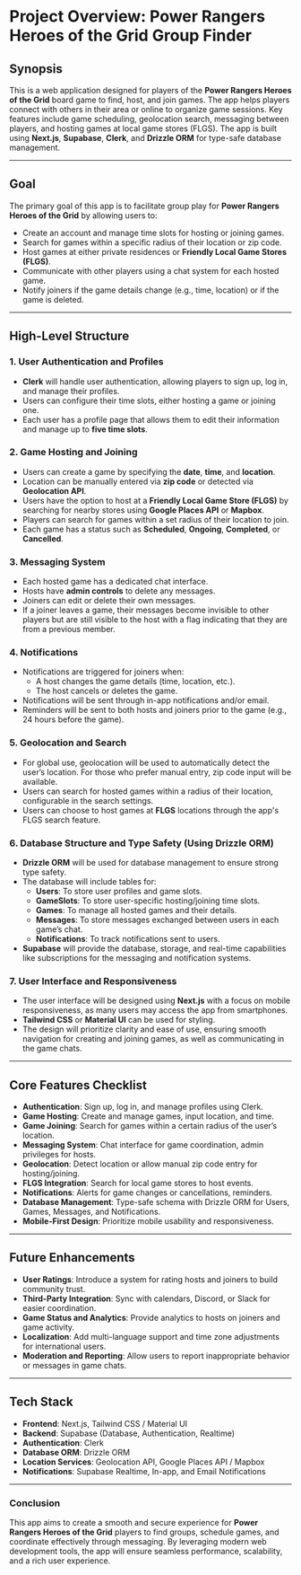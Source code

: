 
# Project Overview: Power Rangers Heroes of the Grid Group Finder

## Synopsis

This is a web application designed for players of the **Power Rangers Heroes of the Grid** board game to find, host, and join games. The app helps players connect with others in their area or online to organize game sessions. Key features include game scheduling, geolocation search, messaging between players, and hosting games at local game stores (FLGS). The app is built using **Next.js**, **Supabase**, **Clerk**, and **Drizzle ORM** for type-safe database management.

---

## Goal

The primary goal of this app is to facilitate group play for **Power Rangers Heroes of the Grid** by allowing users to:
- Create an account and manage time slots for hosting or joining games.
- Search for games within a specific radius of their location or zip code.
- Host games at either private residences or **Friendly Local Game Stores (FLGS)**.
- Communicate with other players using a chat system for each hosted game.
- Notify joiners if the game details change (e.g., time, location) or if the game is deleted.

---

## High-Level Structure

### 1. **User Authentication and Profiles**
- **Clerk** will handle user authentication, allowing players to sign up, log in, and manage their profiles.
- Users can configure their time slots, either hosting a game or joining one.
- Each user has a profile page that allows them to edit their information and manage up to **five time slots**.

### 2. **Game Hosting and Joining**
- Users can create a game by specifying the **date**, **time**, and **location**.
- Location can be manually entered via **zip code** or detected via **Geolocation API**.
- Users have the option to host at a **Friendly Local Game Store (FLGS)** by searching for nearby stores using **Google Places API** or **Mapbox**.
- Players can search for games within a set radius of their location to join.
- Each game has a status such as **Scheduled**, **Ongoing**, **Completed**, or **Cancelled**.

### 3. **Messaging System**
- Each hosted game has a dedicated chat interface.
- Hosts have **admin controls** to delete any messages.
- Joiners can edit or delete their own messages.
- If a joiner leaves a game, their messages become invisible to other players but are still visible to the host with a flag indicating that they are from a previous member.

### 4. **Notifications**
- Notifications are triggered for joiners when:
    - A host changes the game details (time, location, etc.).
    - The host cancels or deletes the game.
- Notifications will be sent through in-app notifications and/or email.
- Reminders will be sent to both hosts and joiners prior to the game (e.g., 24 hours before the game).

### 5. **Geolocation and Search**
- For global use, geolocation will be used to automatically detect the user’s location. For those who prefer manual entry, zip code input will be available.
- Users can search for hosted games within a radius of their location, configurable in the search settings.
- Users can choose to host games at **FLGS** locations through the app's FLGS search feature.

### 6. **Database Structure and Type Safety (Using Drizzle ORM)**
- **Drizzle ORM** will be used for database management to ensure strong type safety.
- The database will include tables for:
    - **Users**: To store user profiles and game slots.
    - **GameSlots**: To store user-specific hosting/joining time slots.
    - **Games**: To manage all hosted games and their details.
    - **Messages**: To store messages exchanged between users in each game’s chat.
    - **Notifications**: To track notifications sent to users.
- **Supabase** will provide the database, storage, and real-time capabilities like subscriptions for the messaging and notification systems.

### 7. **User Interface and Responsiveness**
- The user interface will be designed using **Next.js** with a focus on mobile responsiveness, as many users may access the app from smartphones.
- **Tailwind CSS** or **Material UI** can be used for styling.
- The design will prioritize clarity and ease of use, ensuring smooth navigation for creating and joining games, as well as communicating in the game chats.

---

## Core Features Checklist

- **Authentication**: Sign up, log in, and manage profiles using Clerk.
- **Game Hosting**: Create and manage games, input location, and time.
- **Game Joining**: Search for games within a certain radius of the user’s location.
- **Messaging System**: Chat interface for game coordination, admin privileges for hosts.
- **Geolocation**: Detect location or allow manual zip code entry for hosting/joining.
- **FLGS Integration**: Search for local game stores to host events.
- **Notifications**: Alerts for game changes or cancellations, reminders.
- **Database Management**: Type-safe schema with Drizzle ORM for Users, Games, Messages, and Notifications.
- **Mobile-First Design**: Prioritize mobile usability and responsiveness.

---

## Future Enhancements

- **User Ratings**: Introduce a system for rating hosts and joiners to build community trust.
- **Third-Party Integration**: Sync with calendars, Discord, or Slack for easier coordination.
- **Game Status and Analytics**: Provide analytics to hosts on joiners and game activity.
- **Localization**: Add multi-language support and time zone adjustments for international users.
- **Moderation and Reporting**: Allow users to report inappropriate behavior or messages in game chats.

---

## Tech Stack

- **Frontend**: Next.js, Tailwind CSS / Material UI
- **Backend**: Supabase (Database, Authentication, Realtime)
- **Authentication**: Clerk
- **Database ORM**: Drizzle ORM
- **Location Services**: Geolocation API, Google Places API / Mapbox
- **Notifications**: Supabase Realtime, In-app, and Email Notifications

---

### Conclusion

This app aims to create a smooth and secure experience for **Power Rangers Heroes of the Grid** players to find groups, schedule games, and coordinate effectively through messaging. By leveraging modern web development tools, the app will ensure seamless performance, scalability, and a rich user experience.
